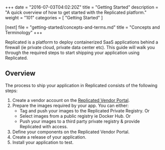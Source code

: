 +++
date = "2016-07-03T04:02:20Z"
title = "Getting Started"
description = "A quick overview of how to get started with the Replicated platform."
weight = "101"
categories = [ "Getting Started" ]

[next]
    file = "getting-started/concepts-and-terms.md"
    title = "Concepts and Terminology"
+++

Replicated is a platform to deploy containerized SaaS applications behind a firewall (ie private cloud, private
data center etc). This guide will walk you through the required steps to start shipping your application using Replicated.

## Overview
The process to ship your application in Replicated consists of the following steps:

1. Create a vendor account on the [Replicated Vendor Portal](https://vendor.replicated.com/signup).
1. Prepare the images required by your app. You can either:
    - Tag and push your images to the Replicated Private Registry. Or
    - Select images from a public registry ie Docker Hub. Or
    - Push your images to a third party private registry & provide Replicated with access.
1. Define your components on the Replicated Vendor Portal.
1. Create a release of your application.
1. Install your application to test.
